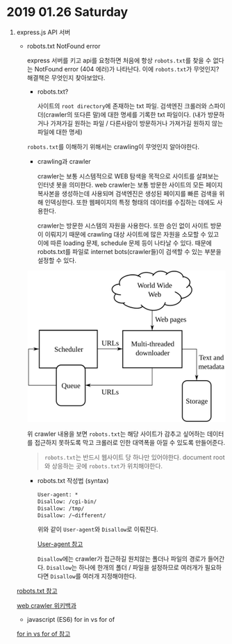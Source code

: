 # 2019 01.26 Saturday

1. express.js API 서버

    - robots.txt NotFound error

        express 서버를 키고 api를 요청하면 처음에 항상 `robots.txt`를 찾을 수 없다는 NotFound error (404 에러)가 나타난다. 이에 `robots.txt`가 무엇인지? 해결책은 무엇인지 찾아보았다.

        * robots.txt?

            사이트의 `root directory`에 존재하는 txt 파일. 검색엔진 크롤러와 스파이더(crawler의 또다른 말)에 대한 명세를 기록한 txt 파일이다. (내가 방문하거나 가져가길 원하는 파일 / 다른사람이 방문하거나 가져가길 원하지 않는 파일에 대한 명세)

        `robots.txt`를 이해하기 위해서는 crawling이 무엇인지 알아야한다.  

        * crawling과 crawler

            crawler는 보통 시스템적으로 WEB 탐색을 목적으로 사이트를 살펴보는 인터넷 봇을 의미한다. web crawler는 보통 방문한 사이트의 모든 페이지 복사본을 생성하는데 사용되며 검색엔진은 생성된 페이지를 빠른 검색을 위해 인덱싱한다. 또한 웹페이지의 특정 형태의 데이터를 수집하는 데에도 사용한다.

            crawler는 방문한 시스템의 자원을 사용한다. 또한 승인 없이 사이트 방문이 이뤄지기 때문에 crawling 대상 사이트에 많은 자원을 소모할 수 있고 이에 따른 loading 문제, schedule 문제 등이 나타날 수 있다. 때문에 robots.txt를 파일로 internet bots(crawler들)이 검색할 수 있는 부분을 설정할 수 있다.

        ![Architecture of a web crawler](images/WebCrawlerArchitecture.svg)

        위 crawler 내용을 보면 `robots.txt`는 해당 사이트가 감추고 싶어하는 데이터를 접근하지 못하도록 막고 크롤러로 인한 대역폭을 아낄 수 있도록 만들어준다.

        > `robots.txt`는 반드시 웹사이트 당 하나만 있어야한다. document root와 상응하는 곳에 `robots.txt`가 위치해야한다.

        * robots.txt 작성법 (syntax)

            ```
            User-agent: * 
            Disallow: /cgi-bin/ 
            Disallow: /tmp/ 
            Disallow: /~different/
            ```

            위와 같이 `User-agent`와 `Disallow`로 이뤄진다.

            [User-agent 참고](https://www.popit.kr/%EB%82%B4-%EC%84%9C%EB%B2%84%EC%97%90%EB%8A%94-%EB%88%84%EA%B0%80-%EB%93%A4%EC%96%B4%EC%98%A4%EB%8A%94%EA%B1%B8%EA%B9%8C-%EC%8B%A4%EC%8B%9C%EA%B0%84-user-agent-%EB%B6%84%EC%84%9D%EA%B8%B0/)

            `Disallow`에는 crawler가 접근하길 원치않는 폴더나 파일의 경로가 들어간다. `Disallow`는 하나에 한개의 폴더 / 파일을 설정하므로 여러개가 필요하다면 `Disallow`를 여러개 지정해야한다.

    [robots.txt 참고](https://www.namecheap.com/support/knowledgebase/article.aspx/9463/2225/what-is-a-robotstxt-file-and-how-to-use-it)

    [web crawler 위키백과](https://en.wikipedia.org/wiki/Web_crawler)

    - javascript (ES6) for in vs for of

    [for in vs for of 참고](https://jsdev.kr/t/for-in-vs-for-of/2938)